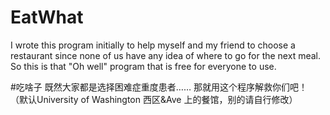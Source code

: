 # EatWhat
I wrote this program initially to help myself and my friend to choose a restaurant since none of us have any idea of where to go for the next meal. So this is that "Oh well" program that is free for everyone to use.

#吃啥子
既然大家都是选择困难症重度患者……
那就用这个程序解救你们吧！
（默认University of Washington 西区&Ave 上的餐馆，别的请自行修改）
